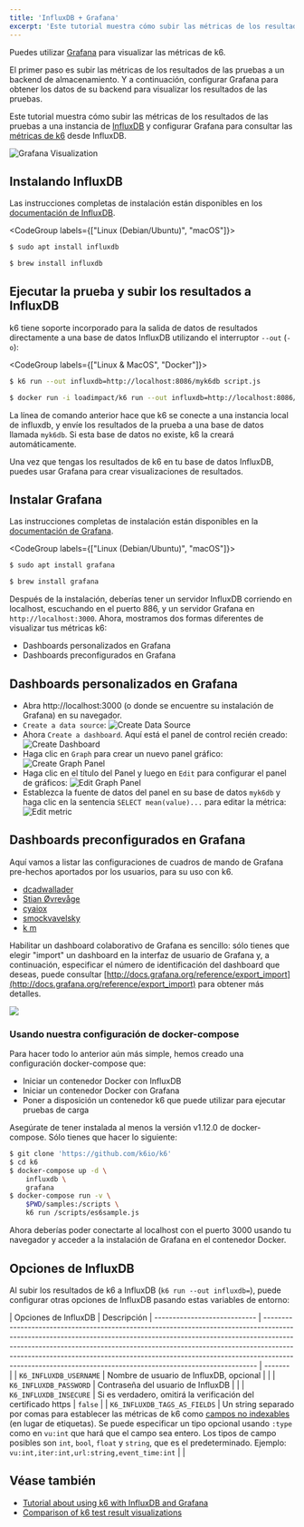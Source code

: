 ```yaml
---
title: 'InfluxDB + Grafana'
excerpt: 'Este tutorial muestra cómo subir las métricas de los resultados de las pruebas a una instancia de InfluxDB y configurar Grafana para consultar las métricas de k6.'
---
```


Puedes utilizar [Grafana](https://grafana.com/grafana/) para visualizar las métricas de k6.

El primer paso es subir las métricas de los resultados de las pruebas a un backend de almacenamiento. Y a continuación, configurar Grafana para obtener los datos de su backend para visualizar los resultados de las pruebas.

Este tutorial muestra cómo subir las métricas de los resultados de las pruebas a una instancia de [InfluxDB](https://github.com/influxdata/influxdb) y configurar Grafana para consultar las [métricas de k6](/es/usando-k6/metricas/) desde InfluxDB.

![Grafana Visualization](./images/InfluxDB-Grafana/grafana-visualization.png)

## Instalando InfluxDB

Las instrucciones completas de instalación están disponibles en los [documentación de InfluxDB](https://docs.influxdata.com/influxdb/v1.2/introduction/installation/).

<CodeGroup labels={["Linux (Debian/Ubuntu)", "macOS"]}>

```bash
$ sudo apt install influxdb
```

```bash
$ brew install influxdb
```

</CodeGroup>

## Ejecutar la prueba y subir los resultados a InfluxDB

k6 tiene soporte incorporado para la salida de datos de resultados directamente a una base de datos InfluxDB utilizando el interruptor `--out` (`-o`):

<CodeGroup labels={["Linux & MacOS", "Docker"]}>

```bash
$ k6 run --out influxdb=http://localhost:8086/myk6db script.js
```

```bash
$ docker run -i loadimpact/k6 run --out influxdb=http://localhost:8086/myk6db - <script.js
```

</CodeGroup>

La línea de comando anterior hace que k6 se conecte a una instancia local de influxdb, y envíe los resultados de la prueba a una base de datos llamada `myk6db`. Si esta base de datos no existe, k6 la creará automáticamente.

Una vez que tengas los resultados de k6 en tu base de datos InfluxDB, puedes usar Grafana para crear visualizaciones de resultados.

## Instalar Grafana


Las instrucciones completas de instalación están disponibles en la [documentación de Grafana](http://docs.grafana.org/installation/).

<CodeGroup labels={["Linux (Debian/Ubuntu)", "macOS"]}>

```bash
$ sudo apt install grafana
```

```bash
$ brew install grafana
```

</CodeGroup>

Después de la instalación, deberías tener un servidor InfluxDB corriendo en localhost, escuchando en el puerto 886, y un servidor Grafana en `http://localhost:3000`. Ahora, mostramos dos formas diferentes de visualizar tus métricas k6:

- Dashboards personalizados en Grafana
- Dashboards preconfigurados en Grafana

## Dashboards personalizados en Grafana

- Abra http://localhost:3000 (o donde se encuentre su instalación de Grafana) en su navegador.
- `Create a data source`:
  ![Create Data Source](./images/InfluxDB-Grafana/grafana-create-data-source.png)
- Ahora `Create a dashboard`. Aquí está el panel de control recién creado:
  ![Create Dashboard](./images/InfluxDB-Grafana/grafana-new-dashboard.png)
- Haga clic en `Graph` para crear un nuevo panel gráfico:
  ![Create Graph Panel](./images/InfluxDB-Grafana/grafana-new-graph-panel.png)
- Haga clic en el título del Panel y luego en `Edit` para configurar el panel de gráficos:
  ![Edit Graph Panel](./images/InfluxDB-Grafana/grafana-configure-graph-panel.png)
- Establezca la fuente de datos del panel en su base de datos `myk6db` y haga clic en la sentencia `SELECT mean(value)...` para editar la métrica:
  ![Edit metric](./images/InfluxDB-Grafana/grafana-edit-metric.png)

## Dashboards preconfigurados en Grafana

Aquí vamos a listar las configuraciones de cuadros de mando de Grafana pre-hechos aportados por los usuarios, para su uso con k6.

- [dcadwallader](https://grafana.com/grafana/dashboards/2587)
- [Stian Øvrevåge](https://grafana.com/grafana/dashboards/4411)
- [cyaiox](https://grafana.com/grafana/dashboards/8156)
- [smockvavelsky](https://grafana.com/grafana/dashboards/10553)
- [k m](https://grafana.com/grafana/dashboards/10660)


Habilitar un dashboard colaborativo de Grafana es sencillo: sólo tienes que elegir "import" un dashboard en la interfaz de usuario de Grafana y, a continuación, especificar el número de identificación del dashboard que deseas, puede consultar [http://docs.grafana.org/reference/export_import](http://docs.grafana.org/reference/export_import) para obtener más detalles.


![](./images/InfluxDB-Grafana/grafana-dave.png)

### Usando nuestra configuración de docker-compose

Para hacer todo lo anterior aún más simple, hemos creado una configuración docker-compose que:

- Iniciar un contenedor Docker con InfluxDB
- Iniciar un contenedor Docker con Grafana
- Poner a disposición un contenedor k6 que puede utilizar para ejecutar pruebas de carga

Asegúrate de tener instalada al menos la versión v1.12.0 de docker-compose. Sólo tienes que hacer lo siguiente:


```bash
$ git clone 'https://github.com/k6io/k6'
$ cd k6
$ docker-compose up -d \
    influxdb \
    grafana
$ docker-compose run -v \
    $PWD/samples:/scripts \
    k6 run /scripts/es6sample.js
```

Ahora deberías poder conectarte al localhost con el puerto 3000 usando tu navegador y acceder a la instalación de Grafana en el contenedor Docker.

## Opciones de InfluxDB

Al subir los resultados de k6 a InfluxDB (`k6 run --out influxdb=`), puede configurar otras opciones de InfluxDB pasando estas variables de entorno:

| Opciones de InfluxDB             | Descripción
| ---------------------------- | ---------------------------------------------------------------------------------------------------------------------------------------------------------------------------------------------------------------------------------------------------------------------------------------------------------------------------------------------------------------------------------------------------- | ------- |
| `K6_INFLUXDB_USERNAME`       | Nombre de usuario de InfluxDB, opcional
                                                                                                                                                                                                                                                                                                                                                                          |         |
| `K6_INFLUXDB_PASSWORD`       | Contraseña del usuario de InfluxDB                                                                                                                                                                                                                                                                                                                                                                               |         |
| `K6_INFLUXDB_INSECURE`       | Si es verdadero, omitirá la verificación del certificado https                                                                                                                                                                                                                                                                                                                                               | `false` |
| `K6_INFLUXDB_TAGS_AS_FIELDS` |  Un string separado por comas para establecer las métricas de k6 como [campos no indexables](https://docs.influxdata.com/influxdb/v1.8/concepts/glossary/#field) (en lugar de etiquetas). Se puede especificar un tipo opcional usando `:type` como en `vu:int` que hará que el campo sea entero. Los tipos de campo posibles son `int`, `bool`, `float` y `string`, que es el predeterminado. Ejemplo: `vu:int,iter:int,url:string,event_time:int` |         |

## Véase también

- [Tutorial about using k6 with InfluxDB and Grafana](https://k6.io/blog/k6-loves-grafana/)
- [Comparison of k6 test result visualizations](https://k6.io/blog/comparison-of-k6-test-result-visualizations)
